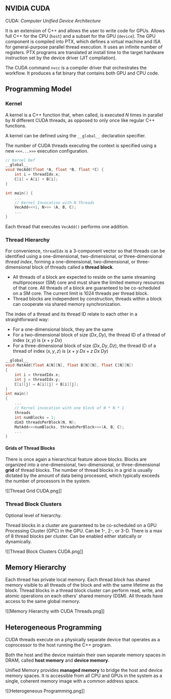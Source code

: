 ## NVIDIA CUDA

CUDA: *Computer Unified Device Architecture*

It is an extension of C++ and allows the user to write code for GPUs. Allows full C++ for the CPU (`host`) and a subset for the GPU (`device`). The GPU component is compiled into PTX, which defines a virtual machine and ISA for general-purpose parallel thread execution. It uses an infinite number of registers. PTX programs are translated at install time to the target hardware instruction set by the device driver (JIT compilation).

The CUDA command `nvcc` is a compiler driver that orchestrates the workflow. It produces a fat binary that contains both GPU and CPU code.

## Programming Model

### Kernel

A kernel is a C++ function that, when called, is executed $N$ times in parallel by $N$ different CUDA threads, as opposed to only once like regular C++ functions.

A kernel can be defined using the `__global__` declaration specifier.

The number of CUDA threads executing the context is specified using a new `<<<...>>>` execution configuration.

```cpp
// Kernel Def
__global__
void VecAdd(float *A, float *B, float *C) {
	int i = threadIdx.x;
	C[i] = A[i] + B[i];
}

int main() {
	...
	// Kernel Invocation with N Threads
	VecAdd<<<1, N>>> (A, B, C);
	...
}
```

Each thread that executes `VecAdd()` performs one addition.

### Thread Hierarchy

For convenience, `threadIdx` is a 3-component vector so that threads can be identified using a one-dimensional, two-dimensional, or three-dimensional *thread index*, forming a one-dimensional, two-dimensional, or three-dimensional block of threads called a **thread block**.
- All threads of a block are expected to reside on the same streaming multiprocessor (SM) core and must share the limited memory resources of that core. All threads of a block are guaranteed to be co-scheduled on a SM core. The current limit is 1024 threads per thread block.
- Thread blocks are independent by construction, threads within a block can cooperate via shared memory synchronization.

The index of a thread and its thread ID relate to each other in a straightforward way:
- For a one-dimensional block, they are the same
- For a two-dimensional block of size $(Dx,Dy)$, the thread ID of a thread of index $(x,y)$ is $(x+y\;Dx)$
- For a three-dimensional block of size $(Dx,Dy,Dz)$, the thread ID of a thread of index $(x,y,z)$ is $(x+y\;Dx+z\;Dx\;Dy)$

```cpp
__global__
void MatAdd(float A[N][N], float B[N][N], float C[N][N])  
{  
	int i = threadIdx.x;  
	int j = threadIdx.y;  
	C[i][j] = A[i][j] + B[i][j];  
}  
int main()  
{  
	...  
	// Kernel invocation with one block of N * N * 1  
	threads  
	int numBlocks = 1;  
	dim3 threadsPerBlock(N, N);  
	MatAdd<<<numBlocks, threadsPerBlock>>>(A, B, C);  
	...  
}
```

#### Grids of Thread Blocks

There is once again a hierarchical feature above blocks. Blocks are organized into a one-dimensional, two-dimensional, or three-dimensional **grid** of thread blocks. The number of thread blocks in a grid is usually dictated by the amount of data being processed, which typically exceeds the number of processors in the system.

![[Thread Grid CUDA.png]]

### Thread Block Clusters

Optional level of hierarchy.

Thread blocks in a cluster are guaranteed to be co-scheduled on a GPU Processing Cluster (GPC) in the GPU. Can be 1-, 2-, or 3-D. There is a max of 8 thread blocks per cluster. Can be enabled either statically or dynamically.

![[Thread Block Clusters CUDA.png]]

## Memory Hierarchy

Each thread has private local memory. Each thread *block* has shared memory visible to all threads of the block and with the same lifetime as the block. Thread blocks in a thread block cluster can perform read, write, and atomic operations on each others' shared memory (DSM). All threads have access to the same global memory.

![[Memory Hierarchy with CUDA Threads.png]]

## Heterogeneous Programming

CUDA threads execute on a physically separate device that operates as a coprocessor to the host running the C++ program.

Both the host and the device maintain their own separate memory spaces in DRAM, called **host memory** and **device memory**.

Unified Memory provides **managed memory** to bridge the host and device memory spaces. It is accessible from all CPU and GPUs in the system as a single, coherent memory image with a common address space.

![[Heterogeneous Programming.png]]
